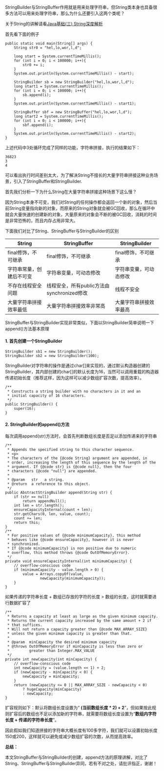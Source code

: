 StringBuilder与StringBuffer作用就是用来处理字符串，但String类本身也具备很多方法可以用来处理字符串，那么为什么还要引入这两个类呢？

关于String的讲解请看[Java基础(三) String深度解析](https://www.cnblogs.com/LiaHon/p/11068050.html)

首先看下面的例子

```
public static void main(String[] args) {
    String str0 = "hel,lo,wor,l,d";

    long start = System.currentTimeMillis();
    for (int i = 0; i < 100000; i++){
        str0 += i;
    }
    System.out.println(System.currentTimeMillis() - start);

    StringBuilder sb = new StringBuilder("hel,lo,wor,l,d");
    long start1 = System.currentTimeMillis();
    for (int i = 0; i < 100000; i++){
        sb.append(i);
    }
    System.out.println(System.currentTimeMillis() - start1);

    StringBuffer sbf = new StringBuffer("hel,lo,wor,l,d");
    long start2 = System.currentTimeMillis();
    for (int i = 0; i < 100000; i++){
        sbf.append(i);
    }
    System.out.println(System.currentTimeMillis() - start2);
}
```

上述代码中3处循环完成了同样的功能，字符串拼接，执行的结果如下：

```
36823
3
4
```

可以看出执行时间差别太大，为了解决String不擅长的大量字符串拼接这种业务场景，引入了StringBuffer和StringBuilder.

首先我们分析一下为什么String在大量字符串拼接这种场景下这么慢？

因为String本身不可变，我们对String的任何操作都会返回一个新的对象，然后当前String变量指向新的对象，而原来的String对象就会被GC回收，那么在循环中就会大量快速的创建新的对象，大量原来的对象会不断的被GC回收，消耗的时间是非常恐怖的，而且内存占用非常大。

下面我们对比了String、StringBuffer与StringBuilder的区别

| String                   | StringBuffer                               | StringBuilder          |
| ------------------------ | ------------------------------------------ | ---------------------- |
| final修饰，不可继承      | final修饰，不可继承                        | final修饰，不可继承    |
| 字符串常量，创建后不可变 | 字符串变量，可动态修改                     | 字符串变量，可动态修改 |
| 不存在线程安全问题       | 线程安全，所有public方法由synchronized修改 | 线程不安全             |
| 大量字符串拼接效率最低   | 大量字符串拼接效率非常高                   | 大量字符串拼接效率最高 |

StringBuffer与StringBuilder实现非常类似，下面以StringBuilder简单说明一下append()方法基本原理

#### 1. 首先创建一个StringBuilder

```
StringBuilder sb1 = new StringBuilder();
StringBuilder sb2 = new StringBuilder(100);
```

StringBuilder对字符串的操作是通过char[]来实现的，通过默认构造器创建的StringBuilder，其内部创建的char[]的默认长度为16，当然可以调用重载的构造器传递初始长度（推荐这样，因为这样可以减少数组扩容次数，提高效率）。

```
/**
 * Constructs a string builder with no characters in it and an
 * initial capacity of 16 characters.
 */
public StringBuilder() {
    super(16);
}
```

#### 2. StringBuilder的append()方法

每次调用append(str)方法时，会首先判断数组长度是否足以添加传递来的字符串

```
/**
 * Appends the specified string to this character sequence.
 * <p>
 * The characters of the {@code String} argument are appended, in
 * order, increasing the length of this sequence by the length of the
 * argument. If {@code str} is {@code null}, then the four
 * characters {@code "null"} are appended.
 *
 * @param   str   a string.
 * @return  a reference to this object.
 */
public AbstractStringBuilder append(String str) {
    if (str == null)
        return appendNull();
    int len = str.length();
    ensureCapacityInternal(count + len);
    str.getChars(0, len, value, count);
    count += len;
    return this;
}
/**
 * For positive values of {@code minimumCapacity}, this method
 * behaves like {@code ensureCapacity}, however it is never
 * synchronized.
 * If {@code minimumCapacity} is non positive due to numeric
 * overflow, this method throws {@code OutOfMemoryError}.
 */
private void ensureCapacityInternal(int minimumCapacity) {
    // overflow-conscious code
    if (minimumCapacity - value.length > 0) {
        value = Arrays.copyOf(value,
                newCapacity(minimumCapacity));
    }
}
```

如果传递的字符串长度 + 数组已存放的字符的长度 > 数组的长度，这时就需要进行数据扩容了

```
/**
 * Returns a capacity at least as large as the given minimum capacity.
 * Returns the current capacity increased by the same amount + 2 if
 * that suffices.
 * Will not return a capacity greater than {@code MAX_ARRAY_SIZE}
 * unless the given minimum capacity is greater than that.
 *
 * @param  minCapacity the desired minimum capacity
 * @throws OutOfMemoryError if minCapacity is less than zero or
 *         greater than Integer.MAX_VALUE
 */
private int newCapacity(int minCapacity) {
    // overflow-conscious code
    int newCapacity = (value.length << 1) + 2;
    if (newCapacity - minCapacity < 0) {
        newCapacity = minCapacity;
    }
    return (newCapacity <= 0 || MAX_ARRAY_SIZE - newCapacity < 0)
        ? hugeCapacity(minCapacity)
        : newCapacity;
}
```

扩容规则如下：默认将数组长度设置为“ **(当前数组长度 \* 2) + 2**”，但如果按此规则扩容后的数组也不足以添加新的字符串，就需要将数组长度设置为“**数组内字符长度 + 传递的字符串长度**”。

因此假如我们知道拼接的字符串大概长度有100多字符，我们就可以设置初始长度150或200，这样就可以避免或减少数组扩容的次数，从而提高效率。

**总结：**

本文StringBuffer与StringBuilder的创建，append方法的原理讲解，对比了String、StringBuffer与StringBuilder异同，若有不对之处，请批评指正，谢谢！

